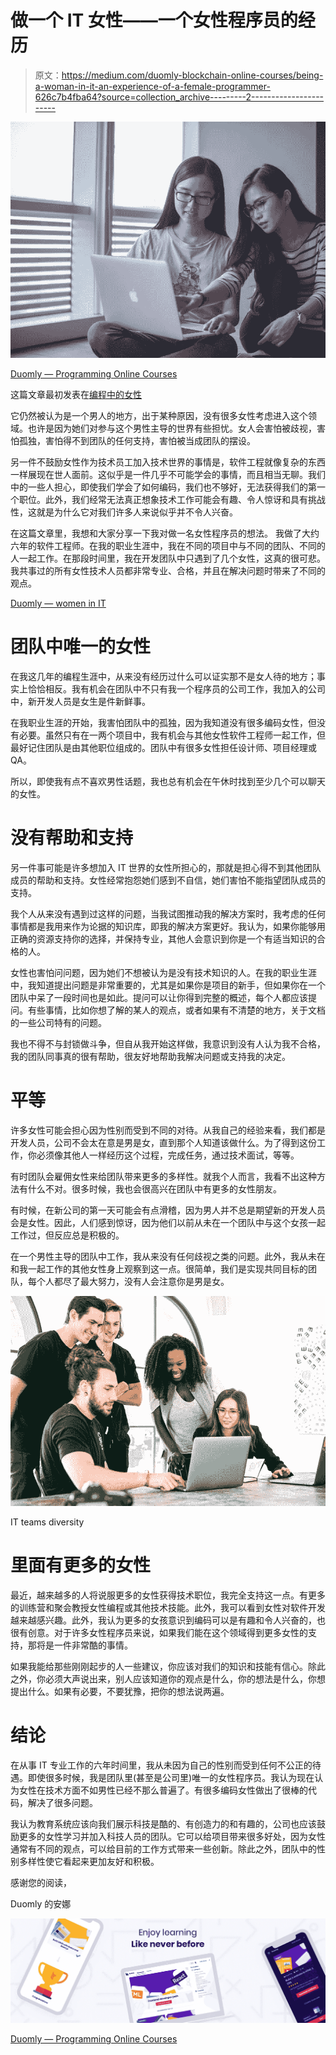 # 做一个 IT 女性——一个女性程序员的经历

> 原文：<https://medium.com/duomly-blockchain-online-courses/being-a-woman-in-it-an-experience-of-a-female-programmer-626c7b4fba64?source=collection_archive---------2----------------------->

![](img/ad50a15bb8c4fbcfbdda479207a48eb6.png)

[Duomly — Programming Online Courses](https://www.duomly.com)

这篇文章最初发表在[编程中的女性](https://www.blog.duomly.com/women-in-programming/)

它仍然被认为是一个男人的地方，出于某种原因，没有很多女性考虑进入这个领域。也许是因为她们对参与这个男性主导的世界有些担忧。女人会害怕被歧视，害怕孤独，害怕得不到团队的任何支持，害怕被当成团队的摆设。

另一件不鼓励女性作为技术员工加入技术世界的事情是，软件工程就像复杂的东西一样展现在世人面前。这似乎是一件几乎不可能学会的事情，而且相当无聊。我们中的一些人担心，即使我们学会了如何编码，我们也不够好，无法获得我们的第一个职位。此外，我们经常无法真正想象技术工作可能会有趣、令人惊讶和具有挑战性，这就是为什么它对我们许多人来说似乎并不令人兴奋。

在这篇文章里，我想和大家分享一下我对做一名女性程序员的想法。
我做了大约六年的软件工程师。在我的职业生涯中，我在不同的项目中与不同的团队、不同的人一起工作。在那段时间里，我在开发团队中只遇到了几个女性，这真的很可悲。我共事过的所有女性技术人员都非常专业、合格，并且在解决问题时带来了不同的观点。

[Duomly — women in IT](https://youtu.be/2yCm4zTJ3Lo)

# 团队中唯一的女性

在我这几年的编程生涯中，从来没有经历过什么可以证实那不是女人待的地方；事实上恰恰相反。我有机会在团队中不只有我一个程序员的公司工作，我加入的公司中，新开发人员是女生是件新鲜事。

在我职业生涯的开始，我害怕团队中的孤独，因为我知道没有很多编码女性，但没有必要。虽然只有在一两个项目中，我有机会与其他女性软件工程师一起工作，但最好记住团队是由其他职位组成的。团队中有很多女性担任设计师、项目经理或 QA。

所以，即使我有点不喜欢男性话题，我也总有机会在午休时找到至少几个可以聊天的女性。

# 没有帮助和支持

另一件事可能是许多想加入 IT 世界的女性所担心的，那就是担心得不到其他团队成员的帮助和支持。女性经常抱怨她们感到不自信，她们害怕不能指望团队成员的支持。

我个人从来没有遇到过这样的问题，当我试图推动我的解决方案时，我考虑的任何事情都是我用来作为论据的知识库，即我的解决方案更好。我认为，如果你能够用正确的资源支持你的选择，并保持专业，其他人会意识到你是一个有适当知识的合格的人。

女性也害怕问问题，因为她们不想被认为是没有技术知识的人。在我的职业生涯中，我知道提出问题是非常重要的，尤其是如果你是项目的新手，但如果你在一个团队中呆了一段时间也是如此。提问可以让你得到完整的概述，每个人都应该提问。有些事情，比如你想了解的某人的观点，或者如果有不清楚的地方，关于文档的一些公司特有的问题。

我也不得不与封锁做斗争，但自从我开始这样做，我意识到没有人认为我不合格，我的团队同事真的很有帮助，很友好地帮助我解决问题或支持我的决定。

# 平等

许多女性可能会担心因为性别而受到不同的对待。从我自己的经验来看，我们都是开发人员，公司不会太在意是男是女，直到那个人知道该做什么。为了得到这份工作，你必须像其他人一样经历这个过程，完成任务，通过技术面试，等等。

有时团队会雇佣女性来给团队带来更多的多样性。就我个人而言，我看不出这种方法有什么不对。很多时候，我也会很高兴在团队中有更多的女性朋友。

有时候，在新公司的第一天可能会有点滑稽，因为男人并不总是期望新的开发人员会是女性。因此，人们感到惊讶，因为他们以前从未在一个团队中与这个女孩一起工作过，但反应总是积极的。

在一个男性主导的团队中工作，我从来没有任何歧视之类的问题。此外，我从未在和我一起工作的其他女性身上观察到这一点。很简单，我们是实现共同目标的团队，每个人都尽了最大努力，没有人会注意你是男是女。

![](img/648ed979dacd867df88f29d105492e0d.png)

IT teams diversity

# 里面有更多的女性

最近，越来越多的人将说服更多的女性获得技术职位，我完全支持这一点。有更多的训练营和聚会教授女性编程或其他技术技能。此外，我可以看到女性对软件开发越来越感兴趣。此外，我认为更多的女孩意识到编码可以是有趣和令人兴奋的，也很有创意。对于许多女性程序员来说，如果我们能在这个领域得到更多女性的支持，那将是一件非常酷的事情。

如果我能给那些刚刚起步的人一些建议，你应该对我们的知识和技能有信心。除此之外，你必须大声说出来，别人应该知道你的观点是什么，你的想法是什么，你想提出什么。如果有必要，不要犹豫，把你的想法说两遍。

# 结论

在从事 IT 专业工作的六年时间里，我从未因为自己的性别而受到任何不公正的待遇。即使很多时候，我是团队里(甚至是公司里)唯一的女性程序员。我认为现在认为女性在技术方面不如男性已经不那么普遍了。有很多编码女性做出了很棒的代码，解决了很多问题。

我认为教育系统应该向我们展示科技是酷的、有创造力的和有趣的，公司也应该鼓励更多的女性学习并加入科技人员的团队。它可以给项目带来很多好处，因为女性通常有不同的观点，可以给目前的工作方式带来一些创新。除此之外，团队中的性别多样性使它看起来更加友好和积极。

感谢您的阅读，

Duomly 的安娜

![](img/2bebe9fe48fb99c5d1c4456e97533030.png)

[Duomly — Programming Online Courses](https://www.duomly.com)
